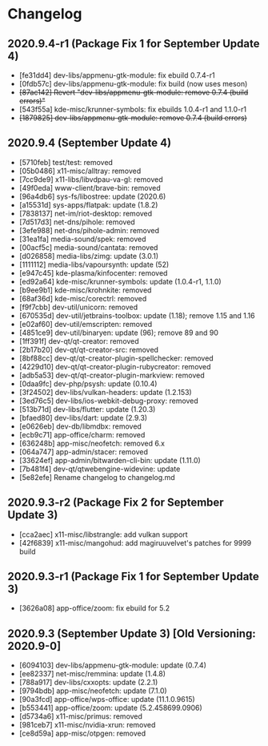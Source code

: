 # Changelog

## 2020.9.4-r1 (Package Fix 1 for September Update 4)

* [fe31dd4] dev-libs/appmenu-gtk-module: fix ebuild 0.7.4-r1
* [0fdb57c] dev-libs/appmenu-gtk-module: fix build (now uses meson)
* ~~[87ac142] Revert "dev-libs/appmenu-gtk-module: remove 0.7.4 (build errors)"~~
* [543f55a] kde-misc/krunner-symbols: fix ebuilds 1.0.4-r1 and 1.1.0-r1
* ~~[1879825] dev-libs/appmenu-gtk-module: remove 0.7.4 (build errors)~~

## 2020.9.4 (September Update 4)

* [5710feb] test/test: removed
* [05b0486] x11-misc/alltray: removed
* [7cc9de9] x11-libs/libvdpau-va-gl: removed
* [49f0eda] www-client/brave-bin: removed
* [96a4db6] sys-fs/libostree: update (2020.6)
* [a15531d] sys-apps/flatpak: update (1.8.2)
* [7838137] net-im/riot-desktop: removed
* [7d517d3] net-dns/pihole: removed
* [3efe988] net-dns/pihole-admin: removed
* [31ea1fa] media-sound/spek: removed
* [00acf5c] media-sound/cantata: removed
* [d026858] media-libs/zimg: update (3.0.1)
* [1111112] media-libs/vapoursynth: update (52)
* [e947c45] kde-plasma/kinfocenter: removed
* [ed92a64] kde-misc/krunner-symbols: update (1.0.4-r1, 1.1.0)
* [b9ee9b1] kde-misc/krohnkite: removed
* [68af36d] kde-misc/corectrl: removed
* [f9f7cbb] dev-util/unicorn: removed
* [670535d] dev-util/jetbrains-toolbox: update (1.18); remove 1.15 and 1.16
* [e02af60] dev-util/emscripten: removed
* [4851ce9] dev-util/binaryen: update (96); remove 89 and 90
* [1ff391f] dev-qt/qt-creator: removed
* [2b17b20] dev-qt/qt-creator-src: removed
* [8bf88cc] dev-qt/qt-creator-plugin-spellchecker: removed
* [4229d10] dev-qt/qt-creator-plugin-rubycreator: removed
* [adb5a53] dev-qt/qt-creator-plugin-markview: removed
* [0daa9fc] dev-php/psysh: update (0.10.4)
* [3f24502] dev-libs/vulkan-headers: update (1.2.153)
* [3ed76c5] dev-libs/ios-webkit-debug-proxy: removed
* [513b71d] dev-libs/flutter: update (1.20.3)
* [bfaed80] dev-libs/dart: update (2.9.3)
* [e0626eb] dev-db/libmdbx: removed
* [ecb9c71] app-office/charm: removed
* [636248b] app-misc/neofetch: removed 6.x
* [064a747] app-admin/stacer: removed
* [33624ef] app-admin/bitwarden-cli-bin: update (1.11.0)
* [7b481f4] dev-qt/qtwebengine-widevine: update
* [5e82efe] Rename changelog to changelog.md

## 2020.9.3-r2 (Package Fix 2 for September Update 3)

* [cca2aec] x11-misc/libstrangle: add vulkan support
* [42f6839] x11-misc/mangohud: add magiruuvelvet's patches for 9999 build

## 2020.9.3-r1 (Package Fix 1 for September Update 3)

* [3626a08] app-office/zoom: fix ebuild for 5.2

## 2020.9.3 (September Update 3) [Old Versioning: 2020.9-0]

* [6094103] dev-libs/appmenu-gtk-module: update (0.7.4)
* [ee82337] net-misc/remmina: update (1.4.8)
* [788a917] dev-libs/cxxopts: update (2.2.1)
* [9794bdb] app-misc/neofetch: update (7.1.0)
* [90a3fcd] app-office/wps-office: update (11.1.0.9615)
* [b553441] app-office/zoom: update (5.2.458699.0906)
* [d5734a6] x11-misc/primus: removed
* [981ceb7] x11-misc/nvidia-xrun: removed
* [ce8d59a] app-misc/otpgen: removed
